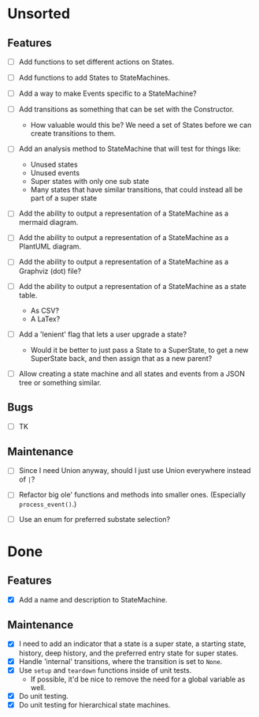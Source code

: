 Unsorted
========================================================================

 Features
------------------------------------------------------------------------

- [ ] Add functions to set different actions on States.
- [ ] Add functions to add States to StateMachines.
- [ ] Add a way to make Events specific to a StateMachine?
- [ ] Add transitions as something that can be set with the Constructor.
	- How valuable would this be?  We need a set of States before we can
	  create transitions to them.
- [ ] Add an analysis method to StateMachine that will test for things
  like:
	- Unused states
	- Unused events
	- Super states with only one sub state
	- Many states that have similar transitions, that could instead all
	  be part of a super state
- [ ] Add the ability to output a representation of a StateMachine as a
  mermaid diagram.
- [ ] Add the ability to output a representation of a StateMachine as a
  PlantUML diagram.
- [ ] Add the ability to output a representation of a StateMachine as a
  Graphviz (dot) file?
- [ ] Add the ability to output a representation of a StateMachine as a
  state table.
  	- As CSV?
	- A LaTex?
- [ ] Add a 'lenient' flag that lets a user upgrade a state?
	- Would it be better to just pass a State to a SuperState, to get a
	  new SuperState back, and then assign that as a new parent?
- [ ] Allow creating a state machine and all states and events from a
  JSON tree or something similar.


 Bugs
------------------------------------------------------------------------

- [ ] TK


 Maintenance
------------------------------------------------------------------------

- [ ] Since I need Union anyway, should I just use Union everywhere
  instead of `|`?
- [ ] Refactor big ole' functions and methods into smaller
  ones.  (Especially `process_event()`.)
- [ ] Use an enum for preferred substate selection?


 Done
========================================================================

 Features
------------------------------------------------------------------------

- [x] Add a name and description to StateMachine.


 Maintenance
------------------------------------------------------------------------

- [x] I need to add an indicator that a state is a super state, a
  starting state, history, deep history, and the preferred entry state
  for super states.
- [x] Handle 'internal' transitions, where the transition is set to
  `None`.
- [x] Use `setup` and `teardown` functions inside of unit tests.
	- If possible, it'd be nice to remove the need for a global variable
	  as well.
- [x] Do unit testing.
- [x] Do unit testing for hierarchical state machines.
